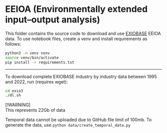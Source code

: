 # EEIOA (Environmentally extended input–output analysis)

This folder contains the source code to download and use [EXIOBASE](https://www.exiobase.eu) EEIOA data.
To use notebook files, create a venv and install requirements as follows:

```bash
python3 -m venv venv
source venv/bin/activate
pip install -r requirements.txt
```

---

To download complete EXIOBASE industry by industry data between 1995 and 2022, run (requires wget):

```bash
cd exio3
./dl.sh
```

[!WARNING]  
This represents 22Gb of data

Temporal data cannot be uploaded due to GitHub file limit of 100mb. To generate the data, use `python data/create_temporal_data.py`
